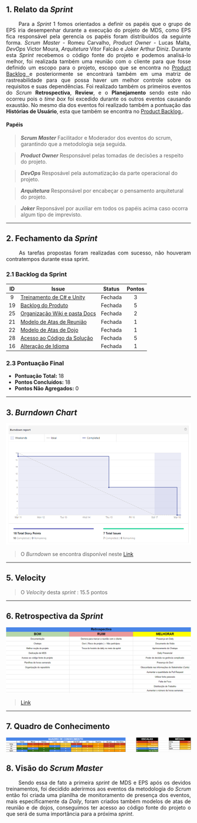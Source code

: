 ## 1. Relato da _Sprint_

<p align="justify">&emsp;&emsp; Para a <i>Sprint</i> 1 fomos orientados a definir os papéis que o grupo de EPS iria desempenhar durante a execução do projeto de MDS, como EPS fica responsável pela gerencia os papéis foram distribuídos da seguinte forma. <i>Scrum Master</i> - Romeu Carvalho,  <i>Product Owner</i> - Lucas Malta, <i>DevOps</i> Victor Moura, <i>Arquitetura</i> Vitor Falcão e <i>Joker</i> Arthur Diniz. Durante esta <i>Sprint</i> recebemos o código fonte do projeto e podemos analisá-lo melhor, foi realizada também uma reunião com o cliente para que fosse definido um escopo para o projeto, escopo que se encontra no <a href ="https://github.com/fga-gpp-mds/2018.1-Reabilitacao-Motora/blob/development/docs/wiki/Backlog-do-Produto.md"> Product Backlog </a> e posteriormente se encontrará também em uma matriz de rastreabilidade para que possa haver um melhor controle sobre os requisitos e suas dependências. Foi realizado também os primeiros eventos do <i>Scrum</i> <b>Retrospectiva</b>, <b>Review</b>, e o <b>Planejamento</b> sendo este não ocorreu pois o <i>time box</i> foi excedido durante os outros eventos causando exaustão. No mesmo dia dos eventos foi realizado também  a pontuação das <b>Histórias de Usuário</b>, esta que também se encontra no <a href ="https://github.com/fga-gpp-mds/2018.1-Reabilitacao-Motora/blob/development/docs/wiki/Backlog-do-Produto.md"> Product Backlog </a>.  

#### Papéis

> **_Scrum Master_** Facilitador e Moderador dos eventos do scrum, garantindo que a metodologia seja seguida.

> **_Product Owner_** Responsável pelas tomadas de decisões a respeito do projeto.

> **_DevOps_** Resposável pela automatização da parte operacional do projeto.

> **_Arquitetura_** Responsável por encabeçar o pensamento arquitetural do projeto.

> **_Joker_** Reponsável por auxiliar em todos os papéis acima caso ocorra algum tipo de imprevisto.

------------

## 2. Fechamento da _Sprint_
<p align="justify">&emsp;&emsp; As tarefas propostas foram realizadas com sucesso, não houveram contratempos durante essa sprint.

### 2.1 Backlog da Sprint

| ID | Issue | Status | Pontos |
|:--:| ------- | :----: | :----: |
| 9  | [Treinamento de C# e Unity](https://github.com/fga-gpp-mds/2018.1-Reabilitacao-Motora/issues/9)    | Fechada | 3 |
| 19 | [Backlog do Produto](https://github.com/fga-gpp-mds/2018.1-Reabilitacao-Motora/issues/19)    | Fechada | 5 |
| 25 | [Organização Wiki e pasta Docs](https://github.com/fga-gpp-mds/2018.1-Reabilitacao-Motora/issues/25)    | Fechada | 2 |
| 21 | [Modelo de Atas de Reunião](https://github.com/fga-gpp-mds/2018.1-Reabilitacao-Motora/issues/21)    | Fechada | 1 |
| 22 | [Modelo de Atas de Dojo ](https://github.com/fga-gpp-mds/2018.1-Reabilitacao-Motora/issues/22)    | Fechada | 1 |
| 28 | [Acesso ao Código da Solução ](https://github.com/fga-gpp-mds/2018.1-Reabilitacao-Motora/issues/12)    | Fechada | 5 |
| 16 | [Alteração de Idioma](https://github.com/fga-gpp-mds/2018.1-Reabilitacao-Motora/issues/16)    | Fechada | 1 |


### 2.3 Pontuação Final

* **Pontuação Total:** 18
* **Pontos Concluídos:** 18
* **Pontos Não Agregados:** 0

------------

## 3. _Burndown Chart_

![](https://raw.githubusercontent.com/RomeuCarvalhoAntunes/2018.1-Reabilitacao-Motora/master/docs/imagens/Burndown/Sprint_01.png)

> O _Burndown_ se encontra disponível neste [Link](https://github.com/fga-gpp-mds/2018.1-Reabilitacao-Motora/milestone/2#reports?report=burndown&milestoneId=3179753&showPRs=false)


------------

## 5. Velocity

> O _Velocity_ desta _sprint_ : 15.5 pontos

------------


## 6. Retrospectiva da _Sprint_

![](https://raw.githubusercontent.com/RomeuCarvalhoAntunes/2018.1-Reabilitacao-Motora/master/docs/imagens/Retrospectiva/Retrospectiva_Sprint01.png)

 >[Link](https://raw.githubusercontent.com/RomeuCarvalhoAntunes/2018.1-Reabilitacao-Motora/master/docs/imagens/Retrospectiva/Retrospectiva_Sprint01.png)

------------

## 7. Quadro de Conhecimento

![](https://raw.githubusercontent.com/RomeuCarvalhoAntunes/2018.1-Reabilitacao-Motora/master/docs/imagens/Quadro%20de%20Conhecimento/Quadro_Conhecimento_01.png)

## 8. Visão do _Scrum Master_

<p align="justify">&emsp;&emsp; Sendo essa de fato a primeira <i>sprint</i> de MDS e EPS após os devidos treinamentos, foi decidido aderirmos aos eventos da metodologia do <i>Scrum</i> então foi criada uma planilha de monitoramento de presença dos eventos, mais especificamente da <i>Daily</i>, foram criados também modelos de atas de reunião e de dojos, conseguimos ter acesso ao código fonte do projeto o que será de suma importância para a próxima <i>sprint</i>.
